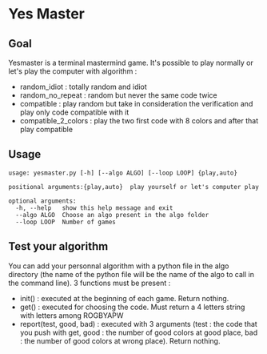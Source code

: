 Yes Master
==========
Goal
----
Yesmaster is a terminal mastermind game. It's possible to play normally or let's play the computer with algorithm :
- random_idiot : totally random and idiot
- random_no_repeat : random but never the same code twice
- compatible : play random but take in consideration the verification and play only code compatible with it
- compatible_2_colors : play the two first code with 8 colors and after that play compatible

Usage
-----
```
usage: yesmaster.py [-h] [--algo ALGO] [--loop LOOP] {play,auto}

positional arguments:{play,auto}  play yourself or let's computer play

optional arguments:
  -h, --help   show this help message and exit
  --algo ALGO  Choose an algo present in the algo folder
  --loop LOOP  Number of games
```
Test your algorithm
-------------------
You can add your personnal algorithm with a python file in the algo directory (the name of the python file will be the name of the algo to call in the command line). 3 functions must be present :
- init() : executed at the beginning of each game. Return nothing.
- get() : executed for choosing the code. Must return a 4 letters string with letters among ROGBYAPW
- report(test, good, bad) : executed with 3 arguments (test : the code that you push with get, good : the number of good colors at good place, bad : the number of good colors at wrong place). Return nothing.

